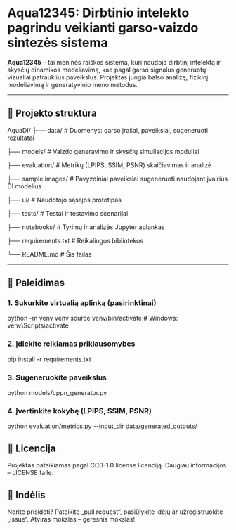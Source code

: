 # Aqua12345: Dirbtinio intelekto pagrindu veikianti garso-vaizdo sintezės sistema

**Aqua12345** – tai meninės raiškos sistema, kuri naudoja dirbtinį intelektą ir skysčių dinamikos modeliavimą, kad pagal garso signalus generuotų vizualiai patrauklius paveikslus. Projektas jungia balso analizę, fizikinį modeliavimą ir generatyvinio meno metodus.

---

## 🔧 Projekto struktūra

AquaDI/
├── data/ # Duomenys: garso įrašai, paveikslai, sugeneruoti rezultatai

├── models/ # Vaizdo generavimo ir skysčių simuliacijos moduliai

├── evaluation/ # Metrikų (LPIPS, SSIM, PSNR) skaičiavimas ir analizė

├── sample images/ # Pavyzdiniai paveikslai sugeneruoti naudojant įvairius DI modelius

├── ui/ # Naudotojo sąsajos prototipas

├── tests/ # Testai ir testavimo scenarijai

├── notebooks/ # Tyrimų ir analizės Jupyter aplankas

├── requirements.txt # Reikalingos bibliotekos

└── README.md # Šis failas


---

## 🚀 Paleidimas

### 1. Sukurkite virtualią aplinką (pasirinktinai)

python -m venv venv
source venv/bin/activate  # Windows: venv\Scripts\activate

### 2. Įdiekite reikiamas priklausomybes

pip install -r requirements.txt

### 3. Sugeneruokite paveikslus

python models/cppn_generator.py

### 4. Įvertinkite kokybę (LPIPS, SSIM, PSNR)

python evaluation/metrics.py --input_dir data/generated_outputs/

## 📜 Licencija
Projektas pateikiamas pagal CC0-1.0 license licenciją. Daugiau informacijos – LICENSE faile.

## 🤝 Indėlis
Norite prisidėti? Pateikite „pull request“, pasiūlykite idėjų ar užregistruokite „issue“. 
Atviras mokslas – geresnis mokslas!
